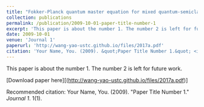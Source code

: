 ```yaml
---
title: "Fokker-Planck quantum master equation for mixed quantum-semiclassical dynamics"
collection: publications
permalink: /publication/2009-10-01-paper-title-number-1
excerpt: 'This paper is about the number 1. The number 2 is left for future work.'
date: 2009-10-01
venue: 'Journal 1'
paperurl: 'http://wang-yao-ustc.github.io/files/2017a.pdf'
citation: 'Your Name, You. (2009). &quot;Paper Title Number 1.&quot; <i>Journal 1</i>. 1(1).'
---
```

This paper is about the number 1. The number 2 is left for future work.

[Download paper here][(http://wang-yao-ustc.github.io/files/2017a.pdf)]

Recommended citation: Your Name, You. (2009). "Paper Title Number 1." <i>Journal 1</i>. 1(1).
